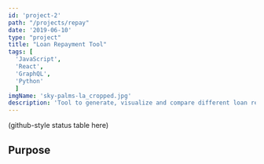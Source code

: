 ```yaml
---
id: 'project-2'
path: "/projects/repay"
date: '2019-06-10'
type: "project"
title: "Loan Repayment Tool"
tags: [
  'JavaScript',
  'React',
  'GraphQL',
  'Python'
  ]
imgName: 'sky-palms-la_cropped.jpg'
description: 'Tool to generate, visualize and compare different loan repayment strategies based on user-provided loan data'
---
```


(github-style status table here)

## Purpose

